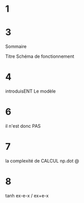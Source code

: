 # 1


# 3
Sommaire

Titre
Schéma de fonctionnement 

# 4
introduisENT
Le modèle

# 6
il n'est donc PAS

# 7
la complexité de CALCUL 
np.dot @

# 8
tanh ex-e-x / ex+e-x















